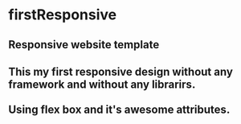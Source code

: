 # firstResponsive
<h2>Responsive website template<h2>

This my first responsive design without any framework and without any librarirs.<br>
<br>
Using flex box and it's awesome attributes.
